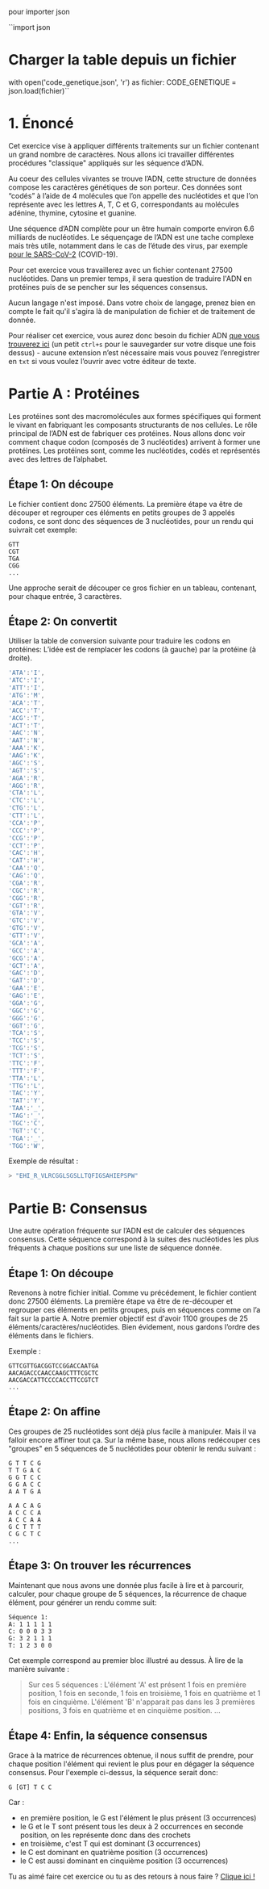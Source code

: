 pour importer json 

``import json

# Charger la table depuis un fichier
with open('code_genetique.json', 'r') as fichier:
    CODE_GENETIQUE = json.load(fichier)``

# 1. Énoncé

Cet exercice vise à appliquer différents traitements sur un fichier contenant un grand nombre de caractères. Nous allons ici travailler différentes procédures "classique" appliqués sur les séquence d’ADN.

Au coeur des cellules vivantes se trouve l’ADN, cette structure de données compose les caractères génétiques de son porteur. Ces données sont “codés” à l’aide de 4 molécules que l’on appelle des nucléotides et que l’on représente avec les lettres A, T, C et G, correspondants au molécules adénine, thymine, cytosine et guanine.

Une séquence d’ADN complète pour un être humain comporte environ 6.6 milliards de nucléotides. Le séquençage de l’ADN est une tache complexe mais très utile, notamment dans le cas de l’étude des virus, par exemple [pour le SARS-CoV-2](https://www.pasteur.fr/fr/espace-presse/documents-presse/institut-pasteur-sequence-genome-complet-du-coronavirus-sars-cov-2) (COVID-19).

Pour cet exercice vous travaillerez avec un fichier contenant 27500 nucléotides.
Dans un premier temps, il sera question de traduire l'ADN en protéines puis de se pencher sur les séquences consensus.

Aucun langage n'est imposé. Dans votre choix de langage, prenez bien en compte le fait qu'il s'agira là de manipulation de fichier et de traitement de donnée.

Pour réaliser cet exercice, vous aurez donc besoin du fichier ADN [que vous trouverez ici](https://gist.githubusercontent.com/Que20/7f727f9ad9fa7e2761771fcffdcb5914/raw/6d2759d44eba3bc6a8e2184571da8fda9aa22aea/adn) (un petit `ctrl+s` pour le sauvegarder sur votre disque une fois dessus) - aucune extension n’est nécessaire mais vous pouvez l’enregistrer en `txt` si vous voulez l’ouvrir avec votre éditeur de texte.

# Partie A : Protéines

Les protéines sont des macromolécules aux formes spécifiques qui forment le vivant en fabriquant les composants structurants de nos cellules. Le rôle principal de l’ADN est de fabriquer ces protéines.
Nous allons donc voir comment chaque codon (composés de 3 nucléotides) arrivent à former une protéines.
Les protéines sont, comme les nucléotides, codés et représentés avec des lettres de l’alphabet.

## Étape 1: On découpe

Le fichier contient donc 27500 éléments. La première étape va être de découper et regrouper ces éléments en petits groupes de 3 appelés codons, ce sont donc des séquences de 3 nucléotides, pour un rendu qui suivrait cet exemple:

```
GTT
CGT
TGA
CGG
...

```

Une approche serait de découper ce gros fichier en un tableau, contenant, pour chaque entrée, 3 caractères.

## Étape 2: On convertit

Utiliser la table de conversion suivante pour traduire les codons en protéines:
L’idée est de remplacer les codons (à gauche) par la protéine (à droite).

```jsx
'ATA':'I',
'ATC':'I',
'ATT':'I',
'ATG':'M',
'ACA':'T',
'ACC':'T',
'ACG':'T',
'ACT':'T',
'AAC':'N',
'AAT':'N',
'AAA':'K',
'AAG':'K',
'AGC':'S',
'AGT':'S',
'AGA':'R',
'AGG':'R',
'CTA':'L',
'CTC':'L',
'CTG':'L',
'CTT':'L',
'CCA':'P',
'CCC':'P',
'CCG':'P',
'CCT':'P',
'CAC':'H',
'CAT':'H',
'CAA':'Q',
'CAG':'Q',
'CGA':'R',
'CGC':'R',
'CGG':'R',
'CGT':'R',
'GTA':'V',
'GTC':'V',
'GTG':'V',
'GTT':'V',
'GCA':'A',
'GCC':'A',
'GCG':'A',
'GCT':'A',
'GAC':'D',
'GAT':'D',
'GAA':'E',
'GAG':'E',
'GGA':'G',
'GGC':'G',
'GGG':'G',
'GGT':'G',
'TCA':'S',
'TCC':'S',
'TCG':'S',
'TCT':'S',
'TTC':'F',
'TTT':'F',
'TTA':'L',
'TTG':'L',
'TAC':'Y',
'TAT':'Y',
'TAA':'_',
'TAG':'_',
'TGC':'C',
'TGT':'C',
'TGA':'_',
'TGG':'W',
```

Exemple de résultat :

```jsx
> "EHI_R_VLRCGGLSGSLLTQFIGSAHIEPSPW"
```

# Partie B: Consensus

Une autre opération fréquente sur l’ADN est de calculer des séquences consensus. Cette séquence correspond à la suites des nucléotides les plus fréquents à chaque positions sur une liste de séquence donnée.

## Étape 1: On découpe

Revenons à notre fichier initial. Comme vu précédement, le fichier contient donc 27500 éléments. La première étape va être de re-découper et regrouper ces éléments en petits groupes, puis en séquences comme on l’a fait sur la partie A. Notre premier objectif est d'avoir 1100 groupes de 25 éléments/caractères/nucléotides. Bien évidement, nous gardons l’ordre des éléments dans le fichiers.

Exemple :

```
GTTCGTTGACGGTCCGGACCAATGA
AACAGACCCAACCAAGCTTTCGCTC
AACGACCATTCCCCACCTTCCGTCT
...

```

## Étape 2: On affine

Ces groupes de 25 nucléotides sont déjà plus facile à manipuler. Mais il va falloir encore affiner tout ça. Sur la même base, nous allons redécouper ces "groupes" en 5 séquences de 5 nucléotides pour obtenir le rendu suivant :

```
G T T C G
T T G A C
G G T C C
G G A C C
A A T G A

A A C A G
A C C C A
A C C A A
G C T T T
C G C T C
...

```

## Étape 3: On trouver les récurrences

Maintenant que nous avons une donnée plus facile à lire et à parcourir, calculer, pour chaque groupe de 5 séquences, la récurrence de chaque élément, pour générer un rendu comme suit:

```
Séquence 1:
A: 1 1 1 1 1
C: 0 0 0 3 3
G: 3 2 1 1 1
T: 1 2 3 0 0
```

Cet exemple correspond au premier bloc illustré au dessus. À lire de la manière suivante :

> Sur ces 5 séquences :
L'élément 'A' est présent 1 fois en première position, 1 fois en seconde, 1 fois en troisième, 1 fois en quatrième et 1 fois en cinquième.
L'élément 'B' n'apparait pas dans les 3 premières positions, 3 fois en quatrième et en cinquième position.
...
> 

## Étape 4: Enfin, la séquence consensus

Grace à la matrice de récurrences obtenue, il nous suffit de prendre, pour chaque position l'élément qui revient le plus pour en dégager la séquence consensus. Pour l'exemple ci-dessus, la séquence serait donc:

```
G [GT] T C C

```

Car :

- en première position, le G est l'élément le plus présent (3 occurrences)
- le G et le T sont présent tous les deux à 2 occurrences en seconde position, on les représente donc dans des crochets
- en troisième, c'est T qui est dominant (3 occurrences)
- le C est dominant en quatrième position (3 occurrences)
- le C est aussi dominant en cinquième position (3 occurrences)

Tu as aimé faire cet exercice ou tu as des retours à nous faire ? [Clique ici !](https://airtable.com/appXbfdqY0iZhnZgd/shrbWiQDMsH63nsj4)

